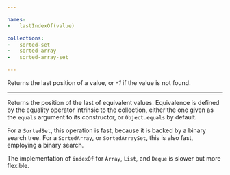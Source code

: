 ```yaml
---

names:
-   lastIndexOf(value)

collections:
-   sorted-set
-   sorted-array
-   sorted-array-set

---
```


Returns the last position of a value, or *-1* if the value is not found.

---

Returns the position of the last of equivalent values.
Equivalence is defined by the equality operator intrinsic to the collection,
either the one given as the `equals` argument to its constructor, or
`Object.equals` by default.

For a `SortedSet`, this operation is fast, because it is backed by a binary
search tree.
For a `SortedArray`, or `SortedArraySet`, this is also fast, employing a binary
search.

The implementation of `indexOf` for `Array`, `List`, and `Deque` is slower
but more flexible.


